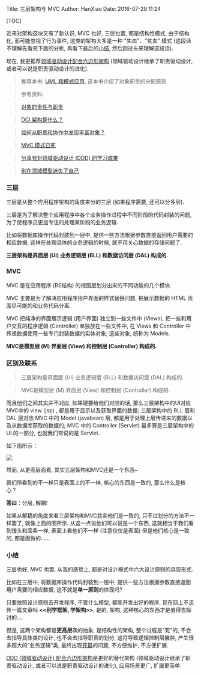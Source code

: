 Title: 三层架构与 MVC
Author: HanXiao
Date: 2016-07-29 11:24

[TOC]

近来对架构这块又有了新认识, MVC 也好, 三层也罢, 都是结构性模式, 由于结构化, 而可能忽视了行为事件, 这类的架构大多是一种 "失血"、"贫血" 模式 (这段话不理解先看完下面的分析, 再看下最后的[小结](http://www.smallcpp.cn/%E8%BD%AF%E4%BB%B6%E5%B7%A5%E7%A8%8B/%E4%B8%89%E5%B1%82%E6%9E%B6%E6%9E%84%E4%B8%8E%20MVC.html#_3), 然后回过头来理解这段话).

现在, 我更推荐[领域驱动设计配合六边形架构](http://www.smallcpp.cn/%E8%BD%AF%E4%BB%B6%E5%B7%A5%E7%A8%8B/DDD%20%E9%A2%86%E5%9F%9F%E9%A9%B1%E5%8A%A8%E8%AE%BE%E8%AE%A1%E4%B8%8E%E5%85%AD%E8%BE%B9%E5%BD%A2%E6%9E%B6%E6%9E%84.html) (领域驱动设计继承了职责驱动设计, 或者可以说是职责驱动设计的进化).

> 推荐本书: [UML 和模式应用](https://share.weiyun.com/ffebfff0ea72831e6d0a96905f359d06), 这本书介绍了对象职责的分配原则

>
> 参考资料:

> [对象的责任与职责](http://www.jdon.com/38045)

> [DCI 架构是什么？](http://www.jdon.com/37976)

> [如何从职责和协作中发现丰富对象？](http://www.jdon.com/38071)

> [MVC 模式已死](http://www.jdon.com/38448)

> [分享我对领域驱动设计 (DDD) 的学习成果](http://kb.cnblogs.com/page/117717/)

> [别在领域模型迷失了自己](http://www.cnblogs.com/tsoukw/archive/2007/09/28/908983.html)

### 三层
三层是从整个应用程序架构的角度来分的三层 (如果程序需要, 还可以分多层).

三层是为了解决整个应用程序中各个业务操作过程中不同阶段的代码封装的问题, 为了使程序员更加专注的处理某阶段的业务逻辑.

比如将数据库操作代码封装到一层中, 提供一些方法根据参数直接返回用户需要的相应数据, 这样在处理具体的业务逻辑的时候, 就不用关心数据的存储问题了.

**三层架构是界面层 (UI) 业务逻辑层 (BLL) 和数据访问层 (DAL) 构成的.**

### MVC
MVC 是在应用程序 (BS结构) 的视图层划分出来的不同功能的几个模块.

MVC 主要是为了解决应用程序用户界面的样式替换问题, 把展示数据的 HTML 页面尽可能的和业务代码分离.

MVC 把纯净的界面展示逻辑 (用户界面) 独立到一些文件中 (Views), 把一些和用户交互的程序逻辑 (Controller) 单独放在一些文件中, 在 Views 和 Controller 中传递数据使用一些专门封装数据的实体对象, 这些对象, 统称为 Models.

**MVC是模型层 (M) 界面层 (View) 和控制层 (Controller) 构成的.**

### 区别及联系
> 三层架构是界面层 (UI) 业务逻辑层 (BLL) 和数据访问层 (DAL) 构成的.

> MVC是模型层 (M) 界面层 (View) 和控制层 (Controller) 构成的.

而且他们之间其实并不对应, 如果硬要给他们对应的话, 那么三层架构中的UI对应MVC中的 view (jsp) , 都是用于显示以及获取界面的数据; 三层架构中的 BLL 层和 DAL 层对应 MVC 中的 Model (javabean) 层, 都是用于处理上层传递来的数据以及从数据库获取的数据的; MVC 中的 Controller (Servlet) 最多算是三层架构中的 UI 的一部分, 也就我们常说的是 Servlet.

如下图所示：

![](http://i65.tinypic.com/2af0nyd.jpg)

然而, 从更高层面看, 其实三层架构和MVC还是一个东西~

我们所看到的不一样只是表面上的不一样, 核心的东西是一致的, 那么什么是核心？

**答曰**：分层, 解耦!

如果从解耦的角度来看三层架构和MVC其实他们是一致的, 只不过划分的方法不一样罢了, 就像上面的图所示. 从这一点说他们可以说是一个东西, 这就相当于我们看到馒头和面条一样, 表面上看他们不一样 (注意仅仅是表面) 但是他们核心是一致的, 都是面做的……

### 小结
三层也好, MVC 也罢, 从我的感觉上, 都是对设计模式中六大设计原则的具现形式.

比如在三层中, 将数据库操作代码封装到一层中, 提供一些方法根据参数直接返回用户需要的相应数据, 这不就是**单一原则**的体现吗?

只要依照设计原则去开发程序, 不管什么模型, 都能开发出好的程序, 现在网上不流传一篇文章吗 **<<别学框架, 学架构\>\>**, 是的, 架构, 这种核心的东西才是值得去探讨的....

但是, 这两个架构都是**更高层次**的抽象, 是结构性的架构, 整个过程是"死"的, 不会去指导具体类的设计, 也不会去指导职责的划分, 这将导致逻辑控制层臃肿, 产生很多超大的“业务逻辑”类, 最终出现[开篇](http://www.smallcpp.cn/%E8%BD%AF%E4%BB%B6%E5%B7%A5%E7%A8%8B/%E4%B8%89%E5%B1%82%E6%9E%B6%E6%9E%84%E4%B8%8E%20MVC.html)的问题, 不方便维护, 不方便扩展.

[DDD (领域驱动设计) 配合六边形架构](http://www.smallcpp.cn/ddd-ling-yu-qu-dong-she-ji-yu-liu-bian-xing-jia-gou.html)是更好的替代架构 (领域驱动设计继承了职责驱动设计, 或者可以说是职责驱动设计的进化), 应用场景更广, 扩展更简单.
